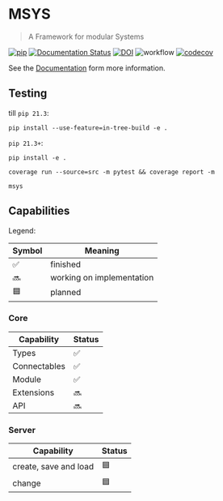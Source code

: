 # MSYS
> A Framework for modular Systems

[![pip](https://img.shields.io/pypi/v/msys.svg)](https://pypi.org/project/msys/)
[![Documentation Status](https://readthedocs.org/projects/msys-docs/badge/?version=latest)](https://msys-docs.readthedocs.io/en/latest/?badge=latest)
[![DOI](https://zenodo.org/badge/363596972.svg)](https://zenodo.org/badge/latestdoi/363596972)
![workflow](https://github.com/willi-z/msys/actions/workflows/ci.yml/badge.svg?branch=main)
[![codecov](https://codecov.io/gh/willi-z/msys/branch/main/graph/badge.svg?token=CG4DIOZZ6C)](https://codecov.io/gh/willi-z/msys)

See the [Documentation](https://msys-docs.readthedocs.io/en/latest/) form more information.

## Testing
till `pip 21.3`:
```shell
pip install --use-feature=in-tree-build -e .
```
`pip 21.3+`:
```shell
pip install -e .
```

```shell
coverage run --source=src -m pytest && coverage report -m
```

```shell
msys
```

## Capabilities

Legend:

| Symbol | Meaning                              |
| ------ | ------------------------------------ |
| ✅     | finished                             |
| 🔜     | working on implementation            |
| 🟦     | planned                              |


### Core

| Capability                           | Status |
| ------------------------------------ | ------ |
| Types                                | ✅     |
| Connectables                         | ✅     |
| Module                               | ✅     |
| Extensions                           | 🔜     |
| API                                  | 🔜     |

### Server

| Capability                           | Status |
| ------------------------------------ | ------ |
| create, save and load                | 🟦     |
| change                               | 🟦     |
